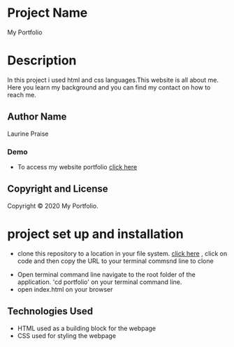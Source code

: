 # **Project Name**
My Portfolio
# Description
In this project i used html and css languages.This website is all about me. Here you learn my background and you can find my contact on how to reach me.
## Author Name
Laurine Praise
### Demo
* To access my website portfolio [click here](https://www.example.com)
## Copyright and License
Copyright © 2020 My Portfolio.
# project set up and installation 
* clone this repository to a location in your file system. [click here](https://github.com/praise-laurine/my-portfolio) , click on code and then copy the URL to your terminal commsnd line to clone
- Open terminal command line navigate to the root folder of the application. 'cd portfolio' on your terminal command line.
- open index.html on your browser
## Technologies Used
- HTML used as a building block for the webpage
- CSS used for styling the webpage
